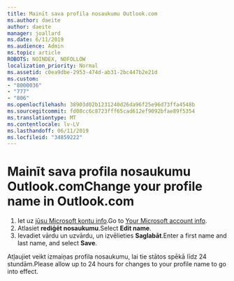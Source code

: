 ```yaml
---
title: Mainīt sava profila nosaukumu Outlook.com
ms.author: daeite
author: daeite
manager: joallard
ms.date: 6/11/2019
ms.audience: Admin
ms.topic: article
ROBOTS: NOINDEX, NOFOLLOW
localization_priority: Normal
ms.assetid: c0ea9dbe-2953-474d-ab31-2bc447b2e21d
ms.custom:
- "8000036"
- "777"
- "806"
ms.openlocfilehash: 38903d02b1231240d26da96f25e96d73ffa4548b
ms.sourcegitcommit: fd08cc6c8723fff65cad612ef9092bfae89f5354
ms.translationtype: MT
ms.contentlocale: lv-LV
ms.lasthandoff: 06/11/2019
ms.locfileid: "34859222"
---
```

# <a name="change-your-profile-name-in-outlookcom"></a><span data-ttu-id="c03c5-102">Mainīt sava profila nosaukumu Outlook.com</span><span class="sxs-lookup"><span data-stu-id="c03c5-102">Change your profile name in Outlook.com</span></span>

1. <span data-ttu-id="c03c5-103">Iet uz [jūsu Microsoft kontu info](https://go.microsoft.com/fwlink/p/?linkid=860841).</span><span class="sxs-lookup"><span data-stu-id="c03c5-103">Go to [Your Microsoft account info](https://go.microsoft.com/fwlink/p/?linkid=860841).</span></span>
2. <span data-ttu-id="c03c5-104">Atlasiet **rediģēt nosaukumu**.</span><span class="sxs-lookup"><span data-stu-id="c03c5-104">Select **Edit name**.</span></span>
3. <span data-ttu-id="c03c5-105">Ievadiet vārdu un uzvārdu, un izvēlieties **Saglabāt**.</span><span class="sxs-lookup"><span data-stu-id="c03c5-105">Enter a first name and last name, and select **Save**.</span></span>

<span data-ttu-id="c03c5-106">Atļaujiet veikt izmaiņas profila nosaukumu, lai tie stātos spēkā līdz 24 stundām.</span><span class="sxs-lookup"><span data-stu-id="c03c5-106">Please allow up to 24 hours for changes to your profile name to go into effect.</span></span>